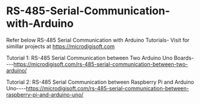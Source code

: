 # RS-485-Serial-Communication-with-Arduino

Refer below RS-485 Serial Communication with Arduino Tutorials- Visit for simillar projects at https://microdigisoft.com

Tutorial 1: RS-485 Serial Communication between Two Arduino Uno Boards----https://microdigisoft.com/rs-485-serial-communication-between-two-arduino/

Tutorial 2: RS-485 Serial Communication between Raspberry Pi and Arduino Uno----https://microdigisoft.com/rs-485-serial-communication-between-raspberry-pi-and-arduino-uno/



